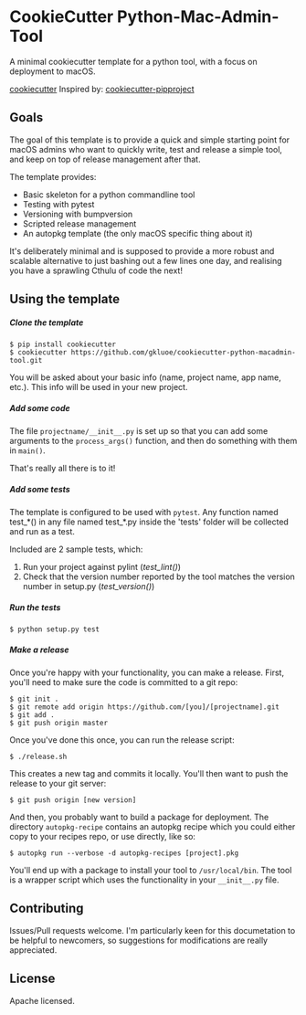 CookieCutter Python-Mac-Admin-Tool 
=============================

A minimal cookiecutter template for a python tool, with a focus on deployment to macOS.

[cookiecutter](https://github.com/audreyr/cookiecutter)
Inspired by: [cookiecutter-pipproject](https://github.com/wdm0006/cookiecutter-pipproject.git)

Goals
-------

The goal of this template is to provide a quick and simple starting point for macOS admins who want to quickly write,
test and release a simple tool, and keep on top of release management after that. 

The template provides:

 * Basic skeleton for a python commandline tool
 * Testing with pytest
 * Versioning with bumpversion
 * Scripted release management
 * An autopkg template (the only macOS specific thing about it) 

It's deliberately minimal and is supposed to provide a more robust and scalable alternative to just bashing out a few lines one day, and realising you have a sprawling Cthulu of code the next!
 
Using the template
----------------------

##### Clone the template #####

    $ pip install cookiecutter
    $ cookiecutter https://github.com/gkluoe/cookiecutter-python-macadmin-tool.git

You will be asked about your basic info (name, project name, app name, etc.). This info will be used in your new project.
 
##### Add some code #####

The file `projectname/__init__.py` is set up so that you can add some arguments to the `process_args()` function, and then do something with them in `main()`.

That's really all there is to it!

##### Add some tests #####

The template is configured to be used with `pytest`. Any function named test_\*() in any file named test_\*.py inside the 'tests' folder will be collected and run as a test.

Included are 2 sample tests, which:

 1. Run your project against pylint (*test_lint()*)
 2. Check that the version number reported by the tool matches the version number in setup.py (*test_version()*)

##### Run the tests #####
    $ python setup.py test

##### Make a release #####
Once you're happy with your functionality, you can make a release. First, you'll need to make sure the code is committed to a git repo:

    $ git init .
    $ git remote add origin https://github.com/[you]/[projectname].git
    $ git add .
    $ git push origin master
 
Once you've done this once, you can run the release script:

    $ ./release.sh

This creates a new tag and commits it locally. You'll then want to push the release to your git server:

    $ git push origin [new version]

And then, you probably want to build a package for deployment. The directory `autopkg-recipe` contains an autopkg recipe which you could either copy to your recipes repo, or use directly, like so:

    $ autopkg run --verbose -d autopkg-recipes [project].pkg
    
You'll end up with a package to install your tool to `/usr/local/bin`. The tool is a wrapper script which uses the functionality in your `__init__.py` file.

Contributing
--------------

Issues/Pull requests welcome. I'm particularly keen for this documetation to be helpful to newcomers, so suggestions for modifications are really appreciated.

License
---------

Apache licensed.

